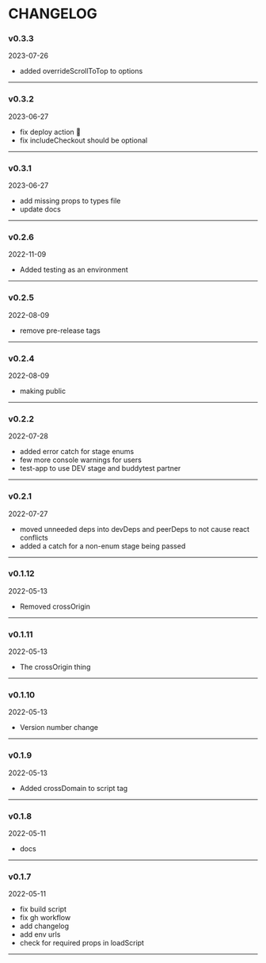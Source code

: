 # CHANGELOG 

### v0.3.3  
2023-07-26  
 
- added overrideScrollToTop to options    
---  
  

### v0.3.2  
2023-06-27  
 
- fix deploy action :crossed_fingers:   
- fix includeCheckout should be optional    
---  
  

### v0.3.1  
2023-06-27  
 
- add missing props to types file   
- update docs    
---  
  

### v0.2.6  
2022-11-09  
 
- Added testing as an environment    
---  
  

### v0.2.5  
2022-08-09  
 
- remove pre-release tags    
---  
  

### v0.2.4  
2022-08-09  
 
- making public    
---  
  

### v0.2.2  
2022-07-28  
 
- added error catch for stage enums   
- few more console warnings for users   
- test-app to use DEV stage and buddytest partner    
---  
  

### v0.2.1  
2022-07-27  
 
- moved unneeded deps into devDeps and peerDeps to not cause react conflicts   
- added a catch for a non-enum stage being passed    
---  
  

### v0.1.12  
2022-05-13  
 
- Removed crossOrigin    
---  
  

### v0.1.11  
2022-05-13  
 
- The crossOrigin thing    
---  
  

### v0.1.10  
2022-05-13  
 
- Version number change    
---  
  

### v0.1.9  
2022-05-13  
 
- Added crossDomain to script tag    
---  
  

### v0.1.8  
2022-05-11  
 
- docs    
---  
  

### v0.1.7  
2022-05-11  
 
- fix build script   
- fix gh workflow   
- add changelog   
- add env urls   
- check for required props in loadScript    
---  
 
